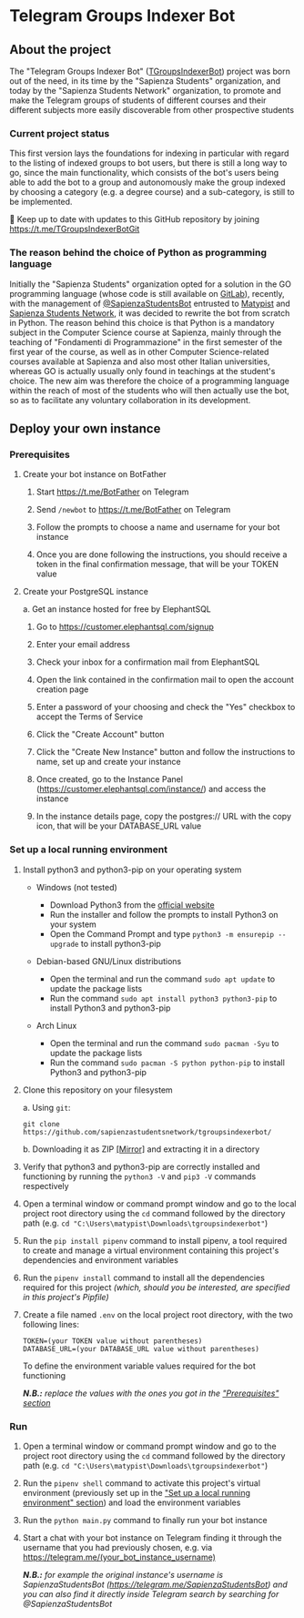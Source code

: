 # Telegram Groups Indexer Bot

## About the project

The "Telegram Groups Indexer Bot" ([TGroupsIndexerBot](https://github.com/sapienzastudentsnetwork/tgroupsindexerbot)) project was born out of the need, in its time by the "Sapienza Students" organization, and today by the "Sapienza Students Network" organization, to promote and make the Telegram groups of students of different courses and their different subjects more easily discoverable from other prospective students

### Current project status

This first version lays the foundations for indexing in particular with regard to the listing of indexed groups to bot users, but there is still a long way to go, since the main functionality, which consists of the bot's users being able to add the bot to a group and autonomously make the group indexed by choosing a category (e.g. a degree course) and a sub-category, is still to be implemented.

🔔 Keep up to date with updates to this GitHub repository by joining https://t.me/TGroupsIndexerBotGit

### The reason behind the choice of Python as programming language

Initially the "Sapienza Students" organization opted for a solution in the GO programming language (whose code is still available on [GitLab](https://gitlab.com/sapienzastudents/antispam-telegram-bot)), recently, with the management of [@SapienzaStudentsBot](https://telegram.me/SapienzaStudentsBot) entrusted to [Matypist](https://github.com/matypist) and [Sapienza Students Network](https://github.com/sapienzastudentsnetwork), it was decided to rewrite the bot from scratch in Python. The reason behind this choice is that Python is a mandatory subject in the Computer Science course at Sapienza, mainly through the teaching of "Fondamenti di Programmazione" in the first  semester of the first year of the course, as well as in other Computer Science-related courses available at Sapienza and also most other Italian universities, whereas GO is actually usually only found in teachings at the student's choice. The new aim was therefore the choice of a programming language within the reach of most of the students who will then actually use the bot, so as to facilitate any voluntary collaboration in its development.

## Deploy your own instance

### Prerequisites

1. Create your bot instance on BotFather

    1. Start https://t.me/BotFather on Telegram

    2. Send `/newbot` to https://t.me/BotFather on Telegram

    3. Follow the prompts to choose a name and username for your bot instance

    4. Once you are done following the instructions, you should receive a token in the final confirmation message, that will be your TOKEN value

2. Create your PostgreSQL instance

   a. Get an instance hosted for free by ElephantSQL

      1. Go to https://customer.elephantsql.com/signup

      2. Enter your email address

      3. Check your inbox for a confirmation mail from ElephantSQL

      4. Open the link contained in the confirmation mail to open the account creation page

      5. Enter a password of your choosing and check the "Yes" checkbox to accept the Terms of Service

      6. Click the "Create Account" button

      7. Click the "Create New Instance" button and follow the instructions to name, set up and create your instance

      8. Once created, go to the Instance Panel (https://customer.elephantsql.com/instance/) and access the instance

      9. In the instance details page, copy the postgres:// URL with the copy icon, that will be your DATABASE_URL value
      
### Set up a local running environment

1. Install python3 and python3-pip on your operating system

   - Windows (not tested)

     - Download Python3 from the [official website](https://www.python.org/downloads/windows/)
     - Run the installer and follow the prompts to install Python3 on your system
     - Open the Command Prompt and type `python3 -m ensurepip --upgrade` to install python3-pip
   
   - Debian-based GNU/Linux distributions

     - Open the terminal and run the command `sudo apt update` to update the package lists
     - Run the command `sudo apt install python3 python3-pip` to install Python3 and python3-pip

   - Arch Linux

     - Open the terminal and run the command `sudo pacman -Syu` to update the package lists
     - Run the command `sudo pacman -S python python-pip` to install Python3 and python3-pip

2. Clone this repository on your filesystem

   a. Using `git`:
    ```
    git clone https://github.com/sapienzastudentsnetwork/tgroupsindexerbot/
    ```
   
   b. Downloading it as ZIP [[Mirror]](https://github.com/sapienzastudentsnetwork/tgroupsindexerbot/archive/refs/heads/main.zip) and extracting it in a directory

3. Verify that python3 and python3-pip are correctly installed and functioning by running the `python3 -V` and `pip3 -V` commands respectively

4. Open a terminal window or command prompt window and go to the local project root directory using the `cd` command followed by the directory path (e.g. `cd "C:\Users\matypist\Downloads\tgroupsindexerbot"`)

5. Run the `pip install pipenv` command to install pipenv, a tool required to create and manage a virtual environment containing this project's dependencies and environment variables 

6. Run the `pipenv install` command to install all the dependencies required for this project _(which, should you be interested, are specified in this project's Pipfile)_

7. Create a file named `.env` on the local project root directory, with the two following lines:
   ```
   TOKEN=(your TOKEN value without parentheses)
   DATABASE_URL=(your DATABASE_URL value without parentheses)
   ```
   
   To define the environment variable values required for the bot functioning

   _**N.B.:** replace the values with the ones you got in the ["Prerequisites" section](https://github.com/sapienzastudentsnetwork/tgroupsindexerbot#prerequisites)_

### Run

1. Open a terminal window or command prompt window and go to the project root directory using the `cd` command followed by the directory path (e.g. `cd "C:\Users\matypist\Downloads\tgroupsindexerbot"`)

2. Run the `pipenv shell` command to activate this project's virtual environment (previously set up in the ["Set up a local running environment" section](https://github.com/sapienzastudentsnetwork/tgroupsindexerbot/blob/main/README.md#set-up-a-local-running-environment)) and load the environment variables

3. Run the `python main.py` command to finally run your bot instance

4. Start a chat with your bot instance on Telegram finding it through the username that you had previously chosen, e.g. via https://telegram.me/(your_bot_instance_username)
   
   _**N.B.:** for example the original instance's username is SapienzaStudentsBot (https://telegram.me/SapienzaStudentsBot) and you can also find it directly inside Telegram search by searching for @SapienzaStudentsBot_